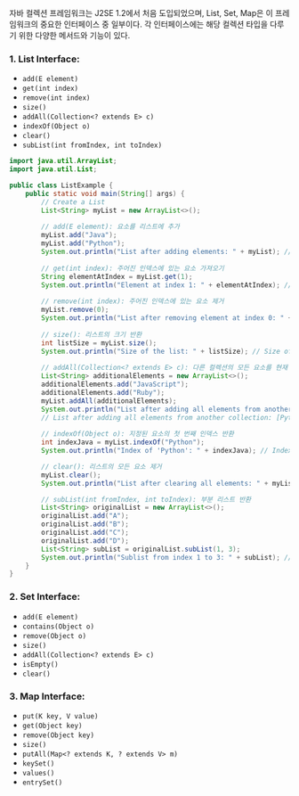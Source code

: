 자바 컬렉션 프레임워크는 J2SE 1.2에서 처음 도입되었으며, List, Set, Map은 이 프레임워크의 중요한 인터페이스 중 일부이다. 각 인터페이스에는 해당 컬렉션 타입을 다루기 위한 다양한 메서드와 기능이 있다. 
### 1. List Interface:

- `add(E element)`
- `get(int index)`
- `remove(int index)`
- `size()`
- `addAll(Collection<? extends E> c)`
- `indexOf(Object o)`
- `clear()`
- `subList(int fromIndex, int toIndex)`
```java
import java.util.ArrayList;
import java.util.List;

public class ListExample {
    public static void main(String[] args) {
        // Create a List
        List<String> myList = new ArrayList<>();
        
        // add(E element): 요소를 리스트에 추가
        myList.add("Java");
        myList.add("Python");
        System.out.println("List after adding elements: " + myList); // [Java, Python]
        
        // get(int index): 주어진 인덱스에 있는 요소 가져오기
        String elementAtIndex = myList.get(1);
        System.out.println("Element at index 1: " + elementAtIndex); // Element at index 1: Python
        
        // remove(int index): 주어진 인덱스에 있는 요소 제거
        myList.remove(0);
        System.out.println("List after removing element at index 0: " + myList); // [Python]
        
        // size(): 리스트의 크기 반환
        int listSize = myList.size();
        System.out.println("Size of the list: " + listSize); // Size of the list: 1
        
        // addAll(Collection<? extends E> c): 다른 컬렉션의 모든 요소를 현재 리스트에 추가
        List<String> additionalElements = new ArrayList<>();
        additionalElements.add("JavaScript");
        additionalElements.add("Ruby");
        myList.addAll(additionalElements);
        System.out.println("List after adding all elements from another collection: " + myList);
        // List after adding all elements from another collection: [Python, JavaScript, Ruby]
        
        // indexOf(Object o): 지정된 요소의 첫 번째 인덱스 반환
        int indexJava = myList.indexOf("Python");
        System.out.println("Index of 'Python': " + indexJava); // Index of 'Python': -1 (not found)

        // clear(): 리스트의 모든 요소 제거
        myList.clear();
        System.out.println("List after clearing all elements: " + myList); // List after clearing all elements: []

        // subList(int fromIndex, int toIndex): 부분 리스트 반환
        List<String> originalList = new ArrayList<>();
        originalList.add("A");
        originalList.add("B");
        originalList.add("C");
        originalList.add("D");
        List<String> subList = originalList.subList(1, 3);
        System.out.println("Sublist from index 1 to 3: " + subList); // Sublist from index 1 to 3: [B, C]
    }
}

```

### 2. Set Interface:

- `add(E element)`
- `contains(Object o)`
- `remove(Object o)`
- `size()`
- `addAll(Collection<? extends E> c)`
- `isEmpty()`
- `clear()`

### 3. Map Interface:

- `put(K key, V value)`
- `get(Object key)`
- `remove(Object key)`
- `size()`
- `putAll(Map<? extends K, ? extends V> m)`
- `keySet()`
- `values()`
- `entrySet()`
